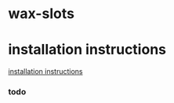 # wax-slots

# installation instructions

  [installation instructions](docs/installation.md)

### todo
